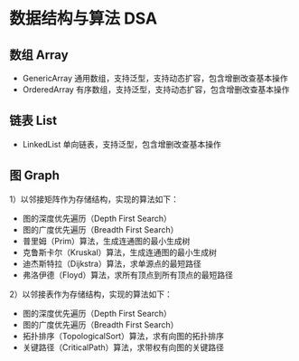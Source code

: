 # 数据结构与算法 DSA

## 数组 Array

- GenericArray 通用数组，支持泛型，支持动态扩容，包含增删改查基本操作
- OrderedArray 有序数组，支持泛型，支持动态扩容，包含增删改查基本操作

## 链表 List

- LinkedList 单向链表，支持泛型，包含增删改查基本操作

## 图 Graph

1）以邻接矩阵作为存储结构，实现的算法如下：

- 图的深度优先遍历（Depth First Search）
- 图的广度优先遍历（Breadth First Search）
- 普里姆（Prim）算法，生成连通图的最小生成树
- 克鲁斯卡尔（Kruskal）算法，生成连通图的最小生成树
- 迪杰斯特拉（Dijkstra）算法，求单源点的最短路径
- 弗洛伊德（Floyd）算法，求所有顶点到所有顶点的最短路径

2）以邻接表作为存储结构，实现的算法如下：

- 图的深度优先遍历（Depth First Search）
- 图的广度优先遍历（Breadth First Search）
- 拓扑排序（TopologicalSort）算法，求有向图的拓扑排序
- 关键路径（CriticalPath）算法，求带权有向图的关键路径